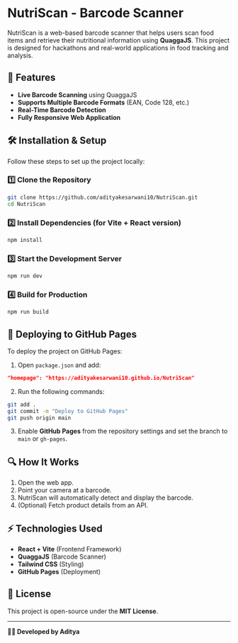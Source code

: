 # NutriScan - Barcode Scanner

NutriScan is a web-based barcode scanner that helps users scan food items and retrieve their nutritional information using **QuaggaJS**. This project is designed for hackathons and real-world applications in food tracking and analysis.

## 🚀 Features
- **Live Barcode Scanning** using QuaggaJS
- **Supports Multiple Barcode Formats** (EAN, Code 128, etc.)
- **Real-Time Barcode Detection**
- **Fully Responsive Web Application**

## 🛠️ Installation & Setup
Follow these steps to set up the project locally:

### **1️⃣ Clone the Repository**
```sh
git clone https://github.com/adityakesarwani10/NutriScan.git
cd NutriScan
```

### **2️⃣ Install Dependencies** (for Vite + React version)
```sh
npm install
```

### **3️⃣ Start the Development Server**
```sh
npm run dev
```

### **4️⃣ Build for Production**
```sh
npm run build
```

## 📡 Deploying to GitHub Pages
To deploy the project on GitHub Pages:

1. Open `package.json` and add:
```json
"homepage": "https://adityakesarwani10.github.io/NutriScan"
```
2. Run the following commands:
```sh
git add .
git commit -m "Deploy to GitHub Pages"
git push origin main
```
3. Enable **GitHub Pages** from the repository settings and set the branch to `main` or `gh-pages`.

## 🔍 How It Works
1. Open the web app.
2. Point your camera at a barcode.
3. NutriScan will automatically detect and display the barcode.
4. (Optional) Fetch product details from an API.

## ⚡ Technologies Used
- **React + Vite** (Frontend Framework)
- **QuaggaJS** (Barcode Scanner)
- **Tailwind CSS** (Styling)
- **GitHub Pages** (Deployment)

## 📜 License
This project is open-source under the **MIT License**.

---
**👨‍💻 Developed by Aditya**

